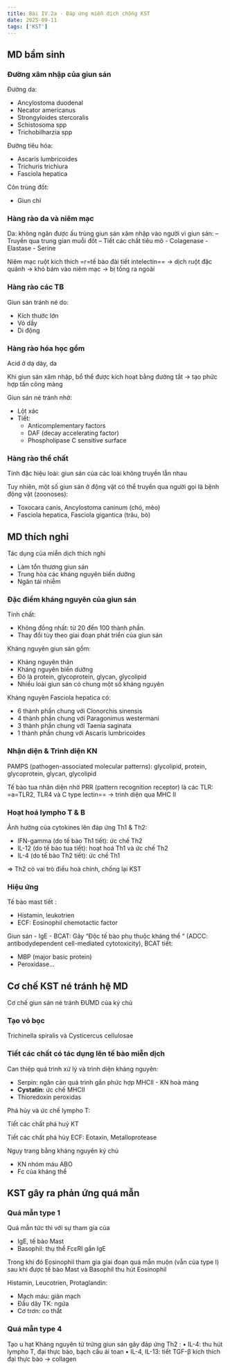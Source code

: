 ```yaml
---
title: Bài IV.2a - Đáp ứng miễn dịch chống KST
date: 2025-09-11
tags: ['KST']
---
```


## MD bẩm sinh

### Đường xâm nhập của giun sán

Đường da:

- Ancylostoma duodenal
- Necator americanus
- Strongyloides stercoralis
- Schistosoma spp
- Trichobilharzia spp

Đường tiêu hóa:

- Ascaris lumbricoides
- Trichuris trichiura
- Fasciola hepatica

Côn trùng đốt:

- Giun chỉ

### Hàng rào da và niêm mạc

Da: không ngăn được ấu trùng giun sán xâm
nhập vào người vì giun sán:
– Truyền qua trung gian muỗi đốt
– Tiết các chất tiêu mô
    - Colagenase
    - Elastase
    - Serine

Niêm mạc ruột kích thích =r=tế bào đài tiết intelectin== → dịch ruột đặc quánh → khó bám vào niêm mạc → bị tống ra ngoài

### Hàng rào các TB

Giun sán tránh né do:

- Kích thước lớn
- Vỏ dầy
- Di động

### Hàng rào hóa học gồm

Acid ở dạ dày, da

Khi giun sán xâm nhập, bổ thể được kích hoạt bằng đường tắt → tạo phức hợp tấn công màng

Giun sán né tránh nhờ:

- Lột xác
- Tiết:
  - Anticomplementary factors
  - DAF (decay accelerating factor)
  - Phospholipase C sensitive surface

### Hàng rào thể chất

Tính đặc hiệu loài: giun sán của các loài không truyền
lẫn nhau

Tuy nhiên, một số giun sán ở động vật có thể truyền qua người gọi là bệnh động vật (zoonoses):

- Toxocara canis, Ancylostoma caninum (chó, mèo)
- Fasciola hepatica, Fasciola gigantica (trâu, bò)

## MD thích nghi

Tác dụng của miễn dịch thích nghi

- Làm tổn thương giun sán
- Trung hòa các kháng nguyên biến dưỡng
- Ngăn tái nhiễm

### Đặc điểm kháng nguyên của giun sán

Tính chất:

- Không đồng nhất: từ 20 đến 100 thành phần.
- Thay đổi tùy theo giai đoạn phát triển của giun
sán

Kháng nguyên giun sán gồm:

- Kháng nguyên thân
- Kháng nguyên biến dưỡng
- Đó là protein, glycoprotein, glycan, glycolipid
- Nhiều loài giun sán có chung một số kháng nguyên

Kháng nguyên Fasciola hepatica có:

- 6 thành phần chung với Clonorchis sinensis
- 4 thành phần chung với Paragonimus westermani
- 3 thành phần chung với Taenia saginata
- 1 thành phần chung với Ascaris lumbricoides

### Nhận diện & Trình diện KN

PAMPS (pathogen-associated molecular patterns): glycolipid, protein, glycoprotein, glycan, glycolipid

Tế bào tua nhân diện nhờ PRR (pattern recognition receptor) là các TLR: =a=TLR2, TLR4 và C type lectin== -> trình diện qua MHC II

### Hoạt hoá lympho T & B

Ảnh hưởng của cytokines lên đáp ứng Th1 & Th2:

- IFN-gamma (do tế bào Th1 tiết): ức chế Th2
- IL-12 (do tế bào tua tiết): hoạt hoá Th1 và ức chế Th2
- IL-4 (do tế bào Th2 tiết): ức chế Th1

=> Th2 có vai trò điều hoà chính, chống lại KST

### Hiệu ứng

Tế bào mast tiết :

- Histamin, leukotrien
- ECF: Eosinophil chemotactic factor

Giun sán - IgE - BCAT: Gây “Độc tế bào phụ thuộc kháng thể “ (ADCC: antibodydependent cell-mediated cytotoxicity), BCAT tiết:

- MBP (major basic protein)
- Peroxidase…

## Cơ chế KST né tránh hệ MD

Cơ chế giun sán né tránh ĐƯMD của ký chủ

### Tạo vỏ bọc

Trichinella spiralis và Cysticercus cellulosae

### Tiết các chất có tác dụng lên tế bào miễn dịch

Can thiệp quá trình xử lý và trình diện kháng nguyên:

- Serpin: ngăn cản quá trình gắn phức hợp MHCII - KN hoà màng
- **Cystatin**: ức chế MHCII
- Thioredoxin peroxidas

Phá hủy và ức chế lympho T:

Tiết các chất phá huỷ KT

Tiết các chất phá hủy ECF: Eotaxin, Metalloprotease

Ngụy trang bằng kháng nguyên ký chủ

- KN nhóm máu ABO
- Fc của kháng thể

## KST gây ra phản ứng quá mẫn

### Quá mẫn type 1

Quá mẫn tức thì với sự tham gia của

- IgE, tế bào Mast
- Basophil: thụ thể FcεRI gắn IgE

Trong khi đó Eosinophil tham gia giai đoạn quá mẫn muộn (vẫn của type I) sau khi được tế bào Mast và Basophil thu hút Eosinophil

Histamin, Leucotrien, Protaglandin:

- Mạch máu: giãn mạch
- Đầu dây TK: ngứa
- Cơ trơn: co thắt

### Quá mẫn type 4

Tạo u hạt
Kháng nguyên từ trứng giun sán gây đáp ứng Th2 :
• IL-4: thu hút lympho T, đại thực bào, bạch cầu ái toan
• IL-4, IL-13: tiết TGF-β kích thích đại thực bào -> collagen
